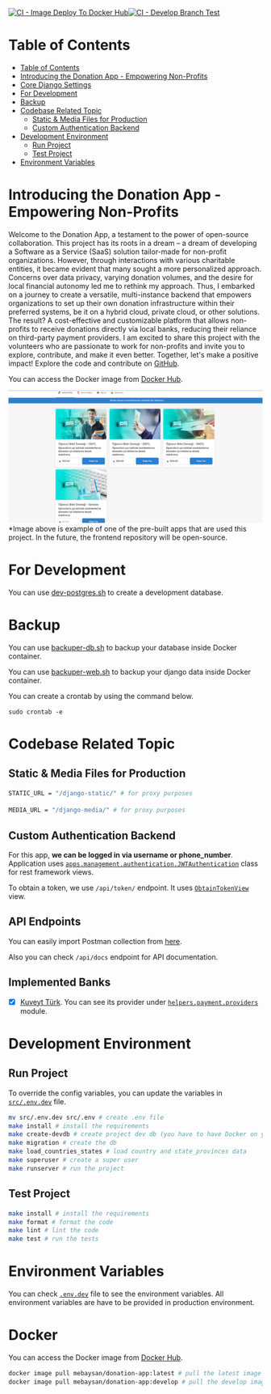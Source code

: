 [![CI - Image Deploy To Docker Hub](https://github.com/mebaysan/donation-app/actions/workflows/ci.yaml/badge.svg)](https://github.com/mebaysan/donation-app/actions/workflows/ci.yaml)[![CI - Develop Branch Test](https://github.com/mebaysan/donation-app/actions/workflows/ci-develop.yaml/badge.svg)](https://github.com/mebaysan/donation-app/actions/workflows/ci-develop.yaml)

# Table of Contents

- [Table of Contents](#table-of-contents)
- [Introducing the Donation App - Empowering Non-Profits](#introducing-the-donation-app---empowering-non-profits)
- [Core Django Settings](#core-django-settings)
- [For Development](#for-development)
- [Backup](#backup)
- [Codebase Related Topic](#codebase-related-topic)
    - [Static \& Media Files for Production](#static--media-files-for-production)
    - [Custom Authentication Backend](#custom-authentication-backend)
- [Development Environment](#development-environment)
    - [Run Project](#run-project)
    - [Test Project](#test-project)
- [Environment Variables](#environment-variables)

# Introducing the Donation App - Empowering Non-Profits

Welcome to the Donation App, a testament to the power of open-source collaboration. This project has its roots in a
dream – a dream of developing a Software as a Service (SaaS) solution tailor-made for non-profit organizations. However,
through interactions with various charitable entities, it became evident that many sought a more personalized approach.
Concerns over data privacy, varying donation volumes, and the desire for local financial autonomy led me to rethink my
approach. Thus, I embarked on a journey to create a versatile, multi-instance backend that empowers organizations to set
up their own donation infrastructure within their preferred systems, be it on a hybrid cloud, private cloud, or other
solutions. The result? A cost-effective and customizable platform that allows non-profits to receive donations directly
via local banks, reducing their reliance on third-party payment providers. I am excited to share this project with the
volunteers who are passionate to work for non-profits and invite you to explore, contribute, and make it even better.
Together, let's make a positive impact! Explore the code and contribute
on [GitHub](https://github.com/mebaysan/donation-app).

You can access the Docker image from [Docker Hub](https://hub.docker.com/r/mebaysan/donation-app).

![Donation App](./readme/wallpaper.png)
*Image above is example of one of the pre-built apps that are used this project. In the future, the frontend repository
will be open-source.

# For Development

You can use [dev-postgres.sh](scripts/dev-postgres.sh) to create a development database.

# Backup

You can use [backuper-db.sh](scripts/backuper-db.sh) to backup your database inside Docker container.

You can use [backuper-web.sh](scripts/backuper-web.sh) to backup your django data inside Docker container.

You can create a crontab by using the command below.

```
sudo crontab -e
```

# Codebase Related Topic

## Static & Media Files for Production

```bash
STATIC_URL = "/django-static/" # for proxy purposes

MEDIA_URL = "/django-media/" # for proxy purposes
```

## Custom Authentication Backend

For this app, **we can be logged in via username or phone_number**. Application
uses [`apps.management.authentication.JWTAuthentication`](./src/apps/management/authentication.py) class for rest
framework views.

To obtain a token, we use `/api/token/` endpoint. It uses [`ObtainTokenView`](./src/apps/management/api/views.py) view.

## API Endpoints

You can easily import Postman collection from [here](./postman/BaysanSoft-Donation-App.postman_collection.json).

Also you can check `/api/docs` endpoint for API documentation.


## Implemented Banks

- [x] [Kuveyt Türk](https://www.kuveytturk.com.tr/). You can see its provider under
  [`helpers.payment.providers`](./src/helpers/payment/providers#L202) module.

# Development Environment

## Run Project

To override the config variables, you can update the variables in [`src/.env.dev`](./src/.env.dev) file.

```bash
mv src/.env.dev src/.env # create .env file
make install # install the requirements
make create-devdb # create project dev db (you have to have Docker on your machine)
make migration # create the db
make load_countries_states # load country and state_provinces data
make superuser # create a super user 
make runserver # run the project
```

## Test Project

```bash
make install # install the requirements
make format # format the code
make lint # lint the code
make test # run the tests
```

# Environment Variables

You can check [`.env.dev`](./src/.env.dev) file to see the environment variables. All environment variables are have to
be provided in production environment.

# Docker

You can access the Docker image from [Docker Hub](https://hub.docker.com/r/mebaysan/donation-app).

```bash
docker image pull mebaysan/donation-app:latest # pull the latest image
docker image pull mebaysan/donation-app:develop # pull the develop image
```